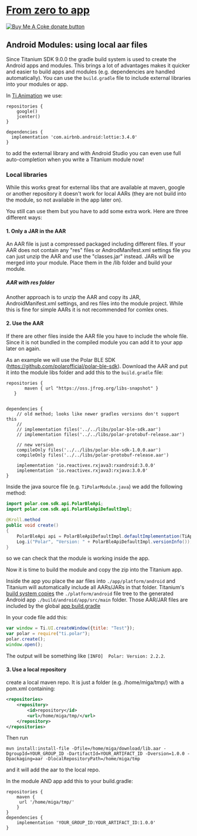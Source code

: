# [From zero to app](https://fromzerotoapp.com)

<span class="badge-buymeacoffee"><a href="https://www.buymeacoffee.com/miga" title="donate"><img src="https://img.shields.io/badge/buy%20me%20a%20coke-donate-orange.svg" alt="Buy Me A Coke donate button" /></a></span>

## Android Modules: using local aar files

Since Titanium SDK 9.0.0 the gradle build system is used to create the Android apps and modules.
This brings a lot of advantages makes it quicker and easier to build apps and modules (e.g. dependencies are handled automatically). You can use the `build.gradle` file to include external libraries into your modules or app.

In <a href="https://github.com/m1ga/ti.animation">Ti.Animation</a> we use:

```
repositories {
	google()
	jcenter()
}

dependencies {
  implementation 'com.airbnb.android:lottie:3.4.0'
}
```
to add the external library and with Android Studio you can even use full auto-completion when you write a Titanium module now!


### Local libraries

While this works great for external libs that are available at maven, google or another repository it doesn't work for local AARs (they are not build into the module, so not available in the app later on).

You still can use them but you have to add some extra work. Here are three different ways:

#### 1. Only a JAR in the AAR

An AAR file is just a compressed packaged including different files. If your AAR does not contain any "res" files or AndrodManifest.xml settings file you can just unzip the AAR and use the "classes.jar" instead. JARs will be merged into your module. Place them in the /lib folder and build your module.

##### AAR with res folder
Another approach is to unzip the AAR and copy its JAR, AndroidManifest.xml settings, and res files into the module project. While this is fine for simple AARs it is not recommended for comlex ones.

#### 2. Use the AAR

If there are other files inside the AAR file you have to include the whole file. Since it is not bundled in the compiled module you can add it to your app later on again.

As an example we will use the Polar BLE SDK (https://github.com/polarofficial/polar-ble-sdk). Download the AAR and put it into the module libs folder and add this to the `build.gradle` file:

```
repositories {
       maven { url "https://oss.jfrog.org/libs-snapshot" }
   }


dependencies {
    // old method; looks like newer gradles versions don't support this
    //
    // implementation files('../../libs/polar-ble-sdk.aar')
    // implementation files('../../libs/polar-protobuf-release.aar')

    // new version
    compileOnly files('../../libs/polar-ble-sdk-1.0.0.aar')
    compileOnly files('../../libs/polar-protobuf-release.aar')

    implementation 'io.reactivex.rxjava3:rxandroid:3.0.0'
    implementation 'io.reactivex.rxjava3:rxjava:3.0.0'
}
```

Inside the java source file (e.g. `TiPolarModule.java`) we add the following method:

```java
import polar.com.sdk.api.PolarBleApi;
import polar.com.sdk.api.PolarBleApiDefaultImpl;

@Kroll.method
public void create()
{
	PolarBleApi api = PolarBleApiDefaultImpl.defaultImplementation(TiApplication.getAppCurrentActivity(), PolarBleApi.FEATURE_HR);
	Log.i("Polar", "Version: " + PolarBleApiDefaultImpl.versionInfo());
}
```
so we can check that the module is working inside the app.

Now it is time to build the module and copy the zip into the Titanium app.

Inside the app you place the aar files into `./app/platform/android` and Titanium will automatically include all AARs/JARs in that folder.
Titanium's [build system copies](https://github.com/tidev/titanium_mobile/blob/master/android/cli/commands/_build.js#L2689-L2719) the `./platform/android` file tree to the generated Android app `./build/android/app/src/main` folder. Those AAR/JAR files are included by the global [app build.gradle](https://github.com/tidev/titanium_mobile/blob/master/android/templates/build/app.build.gradle#L98)

In your code file add this:

```javascript
var window = Ti.UI.createWindow({title: "Test"});
var polar = require("ti.polar");
polar.create();
window.open();
```

The output will be something like `[INFO]  Polar: Version: 2.2.2`.

#### 3. Use a local repository

create a local maven repo. It is just a folder (e.g. /home/miga/tmp/) with a pom.xml containing:
```xml
<repositories>
    <repository>
        <id>repository</id>
        <url>/home/miga/tmp/</url>
    </repository>
</repositories>
```

Then run

```
mvn install:install-file -Dfile=/home/miga/download/lib.aar -DgroupId=YOUR_GROUP_ID -DartifactId=YOUR_ARTIFACT_ID -Dversion=1.0.0 -Dpackaging=aar -DlocalRepositoryPath=/home/miga/tmp
```

and it will add the aar to the local repo.

In the module AND app add this to your build.gradle:
```
repositories {
    maven {
     url '/home/miga/tmp/'
    }
}
dependencies {
    implementation 'YOUR_GROUP_ID:YOUR_ARTIFACT_ID:1.0.0'
}
```
